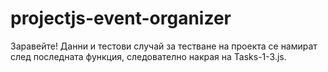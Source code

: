 # projectjs-event-organizer
Заравейте!
Данни и тестови случай за тестване на проекта се намират след последната функция, следователно накрая на Tasks-1-3.js.
